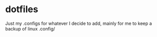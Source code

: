 # dotfiles
Just my .configs for whatever I decide to add, mainly for me to keep a backup of linux .config/
